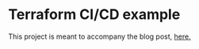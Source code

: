 # Terraform CI/CD example

This project is meant to accompany the blog post, [here.](https://maxtrier.dk/blog/gitlab-terraform-state/)
